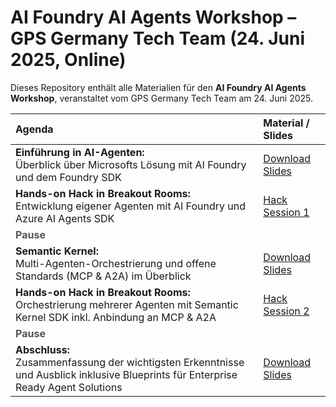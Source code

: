 # AI Foundry AI Agents Workshop – GPS Germany Tech Team (24. Juni 2025, Online)

Dieses Repository enthält alle Materialien für den **AI Foundry AI Agents Workshop**, veranstaltet vom GPS Germany Tech Team am 24. Juni 2025.



| **Agenda**                                                                                                                        | **Material / Slides**         |
|:----------------------------------------------------------------------------------------------------------------------------------|:------------------------------|
| **Einführung in AI-Agenten:**<br>Überblick über Microsofts Lösung mit AI Foundry und dem Foundry SDK                              | [Download Slides](#)                 |
| **Hands-on Hack in Breakout Rooms:**<br>Entwicklung eigener Agenten mit AI Foundry und Azure AI Agents SDK                        | [Hack Session 1](./Hands-On%20Hacking%20Session%201/)                    |
| <span style="font-weight:bold; color:#555;">Pause</span>                                                                         |                              |
| **Semantic Kernel:**<br>Multi-Agenten-Orchestrierung und offene Standards (MCP & A2A) im Überblick                                | [Download Slides]()                 |
| **Hands-on Hack in Breakout Rooms:**<br>Orchestrierung mehrerer Agenten mit Semantic Kernel SDK inkl. Anbindung an MCP & A2A      | [Hack Session 2](./Hands-On%20Hacking%20Session%202/)                    |
| <span style="font-weight:bold; color:#555;">Pause</span>                                                                         |                              |
| **Abschluss:**<br>Zusammenfassung der wichtigsten Erkenntnisse und Ausblick inklusive Blueprints für Enterprise Ready Agent Solutions | [Download Slides](#)     |



